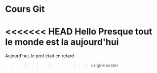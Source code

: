 # Cours Git

<<<<<<< HEAD
Hello
Presque tout le monde est la aujourd'hui
=======
Aujourd'hui, le prof était en retard
>>>>>>> origin/master
